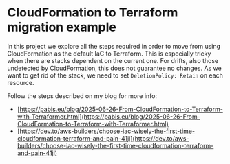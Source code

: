 CloudFormation to Terraform migration example
===============

In this project we explore all the steps required in order to move from using
CloudFormation as the default IaC to Terraform. This is especially tricky when
there are stacks dependent on the current one. For drifts, also those undetected
by CloudFormation, this does not guarantee no changes. As we want to get rid of
the stack, we need to set `DeletionPolicy: Retain` on each resource.

Follow the steps described on my blog for more info:

- [https://pabis.eu/blog/2025-06-26-From-CloudFormation-to-Terraform-with-Terraformer.html](https://pabis.eu/blog/2025-06-26-From-CloudFormation-to-Terraform-with-Terraformer.html)
- [https://dev.to/aws-builders/choose-iac-wisely-the-first-time-cloudformation-terraform-and-pain-41jl](https://dev.to/aws-builders/choose-iac-wisely-the-first-time-cloudformation-terraform-and-pain-41jl)
